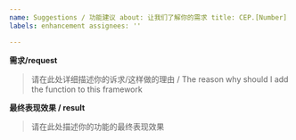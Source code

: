 ```yaml
---
name: Suggestions / 功能建议 about: 让我们了解你的需求 title: CEP.[Number]
labels: enhancement assignees: ''

---
```


**需求/request**

> 请在此处详细描述你的诉求/这样做的理由 / The reason why should I add the function to this framework

**最终表现效果 / result**
> 请在此处描述你的功能的最终表现效果
